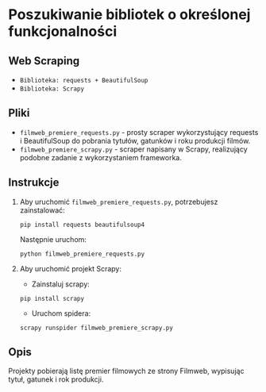 # Poszukiwanie bibliotek o określonej funkcjonalności

## Web Scraping
- ` Biblioteka: requests + BeautifulSoup `
- ` Biblioteka: Scrapy `
## Pliki

- `filmweb_premiere_requests.py` - prosty scraper wykorzystujący requests i BeautifulSoup do pobrania tytułów, gatunków i roku produkcji filmów.
- `filmweb_premiere_scrapy.py` - scraper napisany w Scrapy, realizujący podobne zadanie z wykorzystaniem frameworka.

## Instrukcje

1. Aby uruchomić `filmweb_premiere_requests.py`, potrzebujesz zainstalować:
   ```
   pip install requests beautifulsoup4
   ```
   Następnie uruchom:
   ```
   python filmweb_premiere_requests.py
   ```

2. Aby uruchomić projekt Scrapy:
   - Zainstaluj scrapy:
   ```
   pip install scrapy
   ```
   - Uruchom spidera:
   ```
   scrapy runspider filmweb_premiere_scrapy.py
   ```

## Opis

Projekty pobierają listę premier filmowych ze strony Filmweb, wypisując tytuł, gatunek i rok produkcji.
